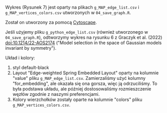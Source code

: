 Wykres (Rysunek 7) jest oparty na plikach `g_MAP_edge_list.csv` i `g_MAP_vertices_colors.csv` utworzonych w `04_save_graph.R`.

Został on utworzony za pomocą [Cytoscape](https://cytoscape.org/).

Jeśli użyjemy pliku `g_python_edge_list.csv` (również utworzonego w `04_save_graph.R`), odtworzymy wykres na rysunku 6 z Graczyk et al. (2022) <doi:10.1214/22-AOS2174> ("Model selection in the space of Gaussian models invariant by symmetry").

Układ i kolory:
1. styl default-black
2. Layout "Edge-weighted Spring Embedded Layout" oparty na kolumnie "value" pliku `g_MAP_edge_list.csv`. Zamierzaliśmy użyć kolumny "for_embedding", ale okazała się ona gorsza, więc ją odrzuciliśmy. To była podstawa układu, ale później dostosowaliśmy rozmieszczenie węzłów zgodnie z naszymi preferencjami.
3. Kolory wierzchołków zostały oparte na kolumnie "colors" pliku `g_MAP_vertices_colors.csv`.
